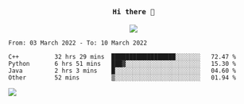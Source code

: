 <h4 align="center"><samp> Hi there 👋  </samp></h4>

<p align="center">
  
  <a href="https://github.com/bznick98">
    <img align="center" src="https://github-readme-stats.vercel.app/api?username=bznick98&hide=issues,prs&show_icons=true&theme=gruvbox" />
  </a>
  
  <!--START_SECTION:waka-->

```text
From: 03 March 2022 - To: 10 March 2022

C++          32 hrs 29 mins  ██████████████████░░░░░░░   72.47 %
Python       6 hrs 51 mins   ███▓░░░░░░░░░░░░░░░░░░░░░   15.30 %
Java         2 hrs 3 mins    █░░░░░░░░░░░░░░░░░░░░░░░░   04.60 %
Other        52 mins         ▒░░░░░░░░░░░░░░░░░░░░░░░░   01.94 %
```

<!--END_SECTION:waka-->
  
 
</p>

![](https://visitor-badge.glitch.me/badge?page_id=bznick98.bznick98)
